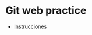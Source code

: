 # Git web practice

* [Instrucciones](https://codelabs-preview.appspot.com/?file_id=1H40sqzJODMql-SDeICRWaIk6TShVI7U6ReD84W_nZGs#0)
